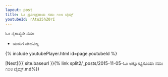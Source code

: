 ```yaml
---
layout: post
title: ಓಂ ದ್ರವಿಣಪ್ರದಾಯ ನಮಃ ೧೦೮ ಟೈಮ್ಸ್
youtubeId: rAtu25hZ0rI
---
```

 
 
 ಓಂ ನೈಕಾತ್ಮನೇ ನಮಃ  
 
 -  ಯಾರಿಗೆ ದೇಹವಿಲ್ಲ 
 
  
 
  
 
 
 
 
 
 


{% include youtubePlayer.html id=page.youtubeId %}
 
[Next]({{ site.baseurl }}{% link  split2/_posts/2015-11-05-ಓಂ ಅಕ್ಷೋಭ್ಯಸೂಯಾ ನಮಃ ೧೦೮ ಟೈಮ್ಸ್.md%})
 
